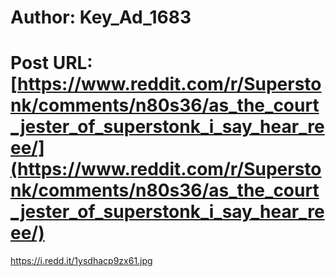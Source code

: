 # Author: Key_Ad_1683
# Post URL: [https://www.reddit.com/r/Superstonk/comments/n80s36/as_the_court_jester_of_superstonk_i_say_hear_reee/](https://www.reddit.com/r/Superstonk/comments/n80s36/as_the_court_jester_of_superstonk_i_say_hear_reee/)


https://i.redd.it/1ysdhacp9zx61.jpg